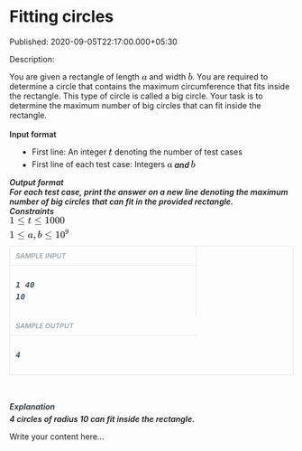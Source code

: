 #  Fitting circles

Published: 2020-09-05T22:17:00.000+05:30

Description: 
      <div dir="ltr" style="text-align: left;" trbidi="on">
      You are given a rectangle of length<span
      class="Apple-converted-space">&nbsp;</span><span
      class="mathjax-latex"><span class="MathJax_Preview" style="color:
      inherit;"></span><span class="MathJax_SVG" data-mathml="&lt;math
      xmlns=&quot;http://www.w3.org/1998/Math/MathML&quot;&gt;&lt;mi&gt;a&lt;/mi&gt;&lt;/math&gt;"
      id="MathJax-Element-1-Frame" role="presentation" style="border: 0px; direction: ltr; display:
      inline-block; float: none; font-size: 14px; line-height: normal; margin: 0px; max-height:
      none; max-width: none; min-height: 0px; min-width: 0px; overflow-wrap: normal; padding: 0px;
      position: relative; white-space: nowrap; word-spacing: normal;" tabindex="0"><svg
      aria-hidden="true" focusable="false" height="1.476ex" role="img" style="vertical-align:
      -0.271ex;" viewbox="0 -518.7 529.5 635.5" width="1.23ex"
      xmlns:xlink="http://www.w3.org/1999/xlink"><defs><path d="M33 157Q33 258 109
      349T280 441Q331 441 370 392Q386 422 416 422Q429 422 439 414T449 394Q449 381 412 234T374 68Q374
      43 381 35T402 26Q411 27 422 35Q443 55 463 131Q469 151 473 152Q475 153 483 153H487Q506 153 506
      144Q506 138 501 117T481 63T449 13Q436 0 417 -8Q409 -10 393 -10Q359 -10 336 5T306 36L300 51Q299
      52 296 50Q294 48 292 46Q233 -10 172 -10Q117 -10 75 30T33 157ZM351 328Q351 334 346 350T323
      385T277 405Q242 405 210 374T160 293Q131 214 119 129Q119 126 119 118T118 106Q118 61 136 44T179
      26Q217 26 254 59T298 110Q300 114 325 217T351 328Z" id="E1-MJMATHI-61"
      stroke-width="1"></path></defs><g fill="currentColor" stroke-width="0"
      stroke="currentColor" transform="matrix(1 0 0 -1 0 0)"><use x="0"
      xlink:href="#E1-MJMATHI-61" y="0"></use></g></svg><span
      class="MJX_Assistive_MathML" role="presentation" style="border: 0px !important; clip:
      rect(1px, 1px, 1px, 1px); display: block !important; height: 1px !important; left: 0px;
      overflow: hidden !important; padding: 1px 0px 0px !important; position: absolute !important;
      top: 0px; transition: none 0s ease 0s; user-select: none; width: 1px !important;"><math
      xmlns="http://www.w3.org/1998/Math/MathML"><mi>a</mi></math></span></span><span
      class="Apple-converted-space">&nbsp;</span>and width<span
      class="Apple-converted-space">&nbsp;</span><span
      class="mathjax-latex"><span class="MathJax_Preview" style="color:
      inherit;"></span><span class="MathJax_SVG" data-mathml="&lt;math
      xmlns=&quot;http://www.w3.org/1998/Math/MathML&quot;&gt;&lt;mi&gt;b&lt;/mi&gt;&lt;/math&gt;"
      id="MathJax-Element-2-Frame" role="presentation" style="border: 0px; direction: ltr; display:
      inline-block; float: none; font-size: 14px; line-height: normal; margin: 0px; max-height:
      none; max-width: none; min-height: 0px; min-width: 0px; overflow-wrap: normal; padding: 0px;
      position: relative; white-space: nowrap; word-spacing: normal;" tabindex="0"><svg
      aria-hidden="true" focusable="false" height="2.143ex" role="img" style="vertical-align:
      -0.271ex;" viewbox="0 -805.7 429.5 922.5" width="0.998ex"
      xmlns:xlink="http://www.w3.org/1999/xlink"><defs><path d="M73 647Q73 657 77 670T89
      683Q90 683 161 688T234 694Q246 694 246 685T212 542Q204 508 195 472T180 418L176 399Q176 396 182
      402Q231 442 283 442Q345 442 383 396T422 280Q422 169 343 79T173 -11Q123 -11 82 27T40 150V159Q40
      180 48 217T97 414Q147 611 147 623T109 637Q104 637 101 637H96Q86 637 83 637T76 640T73 647ZM336
      325V331Q336 405 275 405Q258 405 240 397T207 376T181 352T163 330L157 322L136 236Q114 150 114
      114Q114 66 138 42Q154 26 178 26Q211 26 245 58Q270 81 285 114T318 219Q336 291 336 325Z"
      id="E2-MJMATHI-62" stroke-width="1"></path></defs><g fill="currentColor"
      stroke-width="0" stroke="currentColor" transform="matrix(1 0 0 -1 0 0)"><use x="0"
      xlink:href="#E2-MJMATHI-62" y="0"></use></g></svg><span
      class="MJX_Assistive_MathML" role="presentation" style="border: 0px !important; clip:
      rect(1px, 1px, 1px, 1px); display: block !important; height: 1px !important; left: 0px;
      overflow: hidden !important; padding: 1px 0px 0px !important; position: absolute !important;
      top: 0px; transition: none 0s ease 0s; user-select: none; width: 1px !important;"><math
      xmlns="http://www.w3.org/1998/Math/MathML"><mi>b</mi></math></span></span>.
      You are required to determine a circle that contains the maximum circumference that fits
      inside the rectangle. This type of circle is called a big circle. Your task is to determine
      the maximum number of big circles that can fit inside the
      rectangle.&nbsp;</span></span><br />
      <br />
      <span style="font-weight: 600;">Input format</span><br />
      <ul style="padding-left: 40px;">
      <li style="margin-bottom: 5px;">First line: An integer<span
      class="Apple-converted-space">&nbsp;</span><span
      class="mathjax-latex"><span class="MathJax_Preview" style="color:
      inherit;"></span><span class="MathJax_SVG" data-mathml="&lt;math
      xmlns=&quot;http://www.w3.org/1998/Math/MathML&quot;&gt;&lt;mi&gt;t&lt;/mi&gt;&lt;/math&gt;"
      id="MathJax-Element-3-Frame" role="presentation" style="border: 0px; direction: ltr; display:
      inline-block; float: none; font-size: 14px; line-height: normal; margin: 0px; max-height:
      none; max-width: none; min-height: 0px; min-width: 0px; overflow-wrap: normal; padding: 0px;
      position: relative; white-space: nowrap; word-spacing: normal;" tabindex="0"><svg
      aria-hidden="true" focusable="false" height="1.876ex" role="img" style="vertical-align:
      -0.271ex;" viewbox="0 -690.9 361.5 807.7" width="0.84ex"
      xmlns:xlink="http://www.w3.org/1999/xlink"><defs><path d="M26 385Q19 392 19 395Q19
      399 22 411T27 425Q29 430 36 430T87 431H140L159 511Q162 522 166 540T173 566T179 586T187 603T197
      615T211 624T229 626Q247 625 254 615T261 596Q261 589 252 549T232 470L222 433Q222 431 272
      431H323Q330 424 330 420Q330 398 317 385H210L174 240Q135 80 135 68Q135 26 162 26Q197 26 230
      60T283 144Q285 150 288 151T303 153H307Q322 153 322 145Q322 142 319 133Q314 117 301 95T267
      48T216 6T155 -11Q125 -11 98 4T59 56Q57 64 57 83V101L92 241Q127 382 128 383Q128 385 77 385H26Z"
      id="E3-MJMATHI-74" stroke-width="1"></path></defs><g fill="currentColor"
      stroke-width="0" stroke="currentColor" transform="matrix(1 0 0 -1 0 0)"><use x="0"
      xlink:href="#E3-MJMATHI-74" y="0"></use></g></svg><span
      class="MJX_Assistive_MathML" role="presentation" style="border: 0px !important; clip:
      rect(1px, 1px, 1px, 1px); display: block !important; height: 1px !important; left: 0px;
      overflow: hidden !important; padding: 1px 0px 0px !important; position: absolute !important;
      top: 0px; transition: none 0s ease 0s; user-select: none; width: 1px !important;"><math
      xmlns="http://www.w3.org/1998/Math/MathML"><mi>t</mi></math></span></span>&nbsp;denoting
      the number of test cases</span></li>
      <li style="margin-bottom: 5px;">First line of each test case: Integers<span
      class="Apple-converted-space">&nbsp;</span><span style="font-weight:
      600;"><em><span class="MathJax_Preview" style="color:
      inherit;"></span><span class="MathJax_SVG" data-mathml="&lt;math
      xmlns=&quot;http://www.w3.org/1998/Math/MathML&quot;&gt;&lt;mi&gt;a&lt;/mi&gt;&lt;/math&gt;"
      id="MathJax-Element-4-Frame" role="presentation" style="border: 0px; direction: ltr; display:
      inline-block; float: none; font-size: 14px; font-style: normal; font-weight: normal;
      line-height: normal; margin: 0px; max-height: none; max-width: none; min-height: 0px;
      min-width: 0px; overflow-wrap: normal; padding: 0px; position: relative; white-space: nowrap;
      word-spacing: normal;" tabindex="0"><svg aria-hidden="true" focusable="false"
      height="1.476ex" role="img" style="vertical-align: -0.271ex;" viewbox="0 -518.7 529.5 635.5"
      width="1.23ex" xmlns:xlink="http://www.w3.org/1999/xlink"><defs><path d="M33
      157Q33 258 109 349T280 441Q331 441 370 392Q386 422 416 422Q429 422 439 414T449 394Q449 381 412
      234T374 68Q374 43 381 35T402 26Q411 27 422 35Q443 55 463 131Q469 151 473 152Q475 153 483
      153H487Q506 153 506 144Q506 138 501 117T481 63T449 13Q436 0 417 -8Q409 -10 393 -10Q359 -10 336
      5T306 36L300 51Q299 52 296 50Q294 48 292 46Q233 -10 172 -10Q117 -10 75 30T33 157ZM351 328Q351
      334 346 350T323 385T277 405Q242 405 210 374T160 293Q131 214 119 129Q119 126 119 118T118
      106Q118 61 136 44T179 26Q217 26 254 59T298 110Q300 114 325 217T351 328Z" id="E4-MJMATHI-61"
      stroke-width="1"></path></defs><g fill="currentColor" stroke-width="0"
      stroke="currentColor" transform="matrix(1 0 0 -1 0 0)"><use x="0"
      xlink:href="#E4-MJMATHI-61" y="0"></use></g></svg><span
      class="MJX_Assistive_MathML" role="presentation" style="border: 0px !important; clip:
      rect(1px, 1px, 1px, 1px); display: block !important; height: 1px !important; left: 0px;
      overflow: hidden !important; padding: 1px 0px 0px !important; position: absolute !important;
      top: 0px; transition: none 0s ease 0s; user-select: none; width: 1px !important;"><math
      xmlns="http://www.w3.org/1998/Math/MathML"><mi>a</mi></math></span></span><span
      class="Apple-converted-space">&nbsp;</span>and<span
      class="Apple-converted-space">&nbsp;</span><span
      class="mathjax-latex"><span class="MathJax_Preview" style="color:
      inherit;"></span><span class="MathJax_SVG" data-mathml="&lt;math
      xmlns=&quot;http://www.w3.org/1998/Math/MathML&quot;&gt;&lt;mi&gt;b&lt;/mi&gt;&lt;/math&gt;"
      id="MathJax-Element-5-Frame" role="presentation" style="border: 0px; direction: ltr; display:
      inline-block; float: none; font-size: 14px; font-style: normal; font-weight: normal;
      line-height: normal; margin: 0px; max-height: none; max-width: none; min-height: 0px;
      min-width: 0px; overflow-wrap: normal; padding: 0px; position: relative; white-space: nowrap;
      word-spacing: normal;" tabindex="0"><svg aria-hidden="true" focusable="false"
      height="2.143ex" role="img" style="vertical-align: -0.271ex;" viewbox="0 -805.7 429.5 922.5"
      width="0.998ex" xmlns:xlink="http://www.w3.org/1999/xlink"><defs><path d="M73
      647Q73 657 77 670T89 683Q90 683 161 688T234 694Q246 694 246 685T212 542Q204 508 195 472T180
      418L176 399Q176 396 182 402Q231 442 283 442Q345 442 383 396T422 280Q422 169 343 79T173 -11Q123
      -11 82 27T40 150V159Q40 180 48 217T97 414Q147 611 147 623T109 637Q104 637 101 637H96Q86 637 83
      637T76 640T73 647ZM336 325V331Q336 405 275 405Q258 405 240 397T207 376T181 352T163 330L157
      322L136 236Q114 150 114 114Q114 66 138 42Q154 26 178 26Q211 26 245 58Q270 81 285 114T318
      219Q336 291 336 325Z" id="E5-MJMATHI-62" stroke-width="1"></path></defs><g
      fill="currentColor" stroke-width="0" stroke="currentColor" transform="matrix(1 0 0 -1 0
      0)"><use x="0" xlink:href="#E5-MJMATHI-62"
      y="0"></use></g></svg><span class="MJX_Assistive_MathML"
      role="presentation" style="border: 0px !important; clip: rect(1px, 1px, 1px, 1px); display:
      block !important; height: 1px !important; left: 0px; overflow: hidden !important; padding: 1px
      0px 0px !important; position: absolute !important; top: 0px; transition: none 0s ease 0s;
      user-select: none; width: 1px !important;"><math
      xmlns="http://www.w3.org/1998/Math/MathML"><mi>b</mi></math></span></span></span></em></span></li>
      </ul>
      <span style="font-weight: 600;"><em>Output format</em></span><br
      />
      <span style="font-weight: 600;"><em>For each test case, print the answer on a new
      line denoting&nbsp;the maximum number of big circles that can fit in the provided
      rectangle. &nbsp;</em></span><br />
      <span style="font-weight: 600;"><em>Constraints</em></span><br
      />
      <span style="font-weight: 600;"><em><span class="MathJax_Preview" style="color:
      inherit;"></span><span class="MathJax_SVG" data-mathml="&lt;math
      xmlns=&quot;http://www.w3.org/1998/Math/MathML&quot;&gt;&lt;mn&gt;1&lt;/mn&gt;&lt;mo&gt;&amp;#x2264;&lt;/mo&gt;&lt;mi&gt;t&lt;/mi&gt;&lt;mo&gt;&amp;#x2264;&lt;/mo&gt;&lt;mn&gt;1000&lt;/mn&gt;&lt;mspace
      linebreak=&quot;newline&quot;
      /&gt;&lt;mn&gt;1&lt;/mn&gt;&lt;mo&gt;&amp;#x2264;&lt;/mo&gt;&lt;mi&gt;a&lt;/mi&gt;&lt;mo&gt;,&lt;/mo&gt;&lt;mi&gt;b&lt;/mi&gt;&lt;mo&gt;&amp;#x2264;&lt;/mo&gt;&lt;msup&gt;&lt;mn&gt;10&lt;/mn&gt;&lt;mn&gt;9&lt;/mn&gt;&lt;/msup&gt;&lt;/math&gt;"
      id="MathJax-Element-6-Frame" role="presentation" style="border: 0px; direction: ltr; display:
      inline-block; float: none; font-size: 14px; font-style: normal; font-weight: normal;
      line-height: normal; margin: 0px; max-height: none; max-width: none; min-height: 0px;
      min-width: 0px; overflow-wrap: normal; padding: 0px; position: relative; white-space: nowrap;
      word-spacing: normal;" tabindex="0"><svg aria-hidden="true" focusable="false"
      height="5.743ex" role="img" style="vertical-align: -4.005ex;" viewbox="0 -748.3 6027.7 2472.5"
      width="14ex" xmlns:xlink="http://www.w3.org/1999/xlink"><defs><path d="M213
      578L200 573Q186 568 160 563T102 556H83V602H102Q149 604 189 617T245 641T273 663Q275 666 285
      666Q294 666 302 660V361L303 61Q310 54 315 52T339 48T401 46H427V0H416Q395 3 257 3Q121 3 100
      0H88V46H114Q136 46 152 46T177 47T193 50T201 52T207 57T213 61V578Z" id="E6-MJMAIN-31"
      stroke-width="1"></path><path d="M674 636Q682 636 688 630T694 615T687 601Q686 600
      417 472L151 346L399 228Q687 92 691 87Q694 81 694 76Q694 58 676 56H670L382 192Q92 329 90 331Q83
      336 83 348Q84 359 96 365Q104 369 382 500T665 634Q669 636 674 636ZM84 -118Q84 -108 99
      -98H678Q694 -104 694 -118Q694 -130 679 -138H98Q84 -131 84 -118Z" id="E6-MJMAIN-2264"
      stroke-width="1"></path><path d="M26 385Q19 392 19 395Q19 399 22 411T27 425Q29 430
      36 430T87 431H140L159 511Q162 522 166 540T173 566T179 586T187 603T197 615T211 624T229 626Q247
      625 254 615T261 596Q261 589 252 549T232 470L222 433Q222 431 272 431H323Q330 424 330 420Q330
      398 317 385H210L174 240Q135 80 135 68Q135 26 162 26Q197 26 230 60T283 144Q285 150 288 151T303
      153H307Q322 153 322 145Q322 142 319 133Q314 117 301 95T267 48T216 6T155 -11Q125 -11 98 4T59
      56Q57 64 57 83V101L92 241Q127 382 128 383Q128 385 77 385H26Z" id="E6-MJMATHI-74"
      stroke-width="1"></path><path d="M96 585Q152 666 249 666Q297 666 345 640T423
      548Q460 465 460 320Q460 165 417 83Q397 41 362 16T301 -15T250 -22Q224 -22 198 -16T137 16T82
      83Q39 165 39 320Q39 494 96 585ZM321 597Q291 629 250 629Q208 629 178 597Q153 571 145 525T137
      333Q137 175 145 125T181 46Q209 16 250 16Q290 16 318 46Q347 76 354 130T362 333Q362 478 354
      524T321 597Z" id="E6-MJMAIN-30" stroke-width="1"></path><path d="M33 157Q33 258
      109 349T280 441Q331 441 370 392Q386 422 416 422Q429 422 439 414T449 394Q449 381 412 234T374
      68Q374 43 381 35T402 26Q411 27 422 35Q443 55 463 131Q469 151 473 152Q475 153 483 153H487Q506
      153 506 144Q506 138 501 117T481 63T449 13Q436 0 417 -8Q409 -10 393 -10Q359 -10 336 5T306
      36L300 51Q299 52 296 50Q294 48 292 46Q233 -10 172 -10Q117 -10 75 30T33 157ZM351 328Q351 334
      346 350T323 385T277 405Q242 405 210 374T160 293Q131 214 119 129Q119 126 119 118T118 106Q118 61
      136 44T179 26Q217 26 254 59T298 110Q300 114 325 217T351 328Z" id="E6-MJMATHI-61"
      stroke-width="1"></path><path d="M78 35T78 60T94 103T137 121Q165 121 187 96T210
      8Q210 -27 201 -60T180 -117T154 -158T130 -185T117 -194Q113 -194 104 -185T95 -172Q95 -168 106
      -156T131 -126T157 -76T173 -3V9L172 8Q170 7 167 6T161 3T152 1T140 0Q113 0 96 17Z"
      id="E6-MJMAIN-2C" stroke-width="1"></path><path d="M73 647Q73 657 77 670T89 683Q90
      683 161 688T234 694Q246 694 246 685T212 542Q204 508 195 472T180 418L176 399Q176 396 182
      402Q231 442 283 442Q345 442 383 396T422 280Q422 169 343 79T173 -11Q123 -11 82 27T40 150V159Q40
      180 48 217T97 414Q147 611 147 623T109 637Q104 637 101 637H96Q86 637 83 637T76 640T73 647ZM336
      325V331Q336 405 275 405Q258 405 240 397T207 376T181 352T163 330L157 322L136 236Q114 150 114
      114Q114 66 138 42Q154 26 178 26Q211 26 245 58Q270 81 285 114T318 219Q336 291 336 325Z"
      id="E6-MJMATHI-62" stroke-width="1"></path><path d="M352 287Q304 211 232 211Q154
      211 104 270T44 396Q42 412 42 436V444Q42 537 111 606Q171 666 243 666Q245 666 249 666T257
      665H261Q273 665 286 663T323 651T370 619T413 560Q456 472 456 334Q456 194 396 97Q361 41 312
      10T208 -22Q147 -22 108 7T68 93T121 149Q143 149 158 135T173 96Q173 78 164 65T148 49T135 44L131
      43Q131 41 138 37T164 27T206 22H212Q272 22 313 86Q352 142 352 280V287ZM244 248Q292 248 321
      297T351 430Q351 508 343 542Q341 552 337 562T323 588T293 615T246 625Q208 625 181 598Q160 576
      154 546T147 441Q147 358 152 329T172 282Q197 248 244 248Z" id="E6-MJMAIN-39"
      stroke-width="1"></path></defs><g fill="currentColor" stroke-width="0"
      stroke="currentColor" transform="matrix(1 0 0 -1 0 0)"><use x="0"
      xlink:href="#E6-MJMAIN-31" y="0"></use><use x="778" xlink:href="#E6-MJMAIN-2264"
      y="0"></use><use x="1834" xlink:href="#E6-MJMATHI-74" y="0"></use><use
      x="2473" xlink:href="#E6-MJMAIN-2264" y="0"></use><g
      transform="translate(3530,0)"><use xlink:href="#E6-MJMAIN-31"></use><use
      x="500" xlink:href="#E6-MJMAIN-30" y="0"></use><use x="1001"
      xlink:href="#E6-MJMAIN-30" y="0"></use><use x="1501" xlink:href="#E6-MJMAIN-30"
      y="0"></use></g><g transform="translate(0,-1436)"><use x="0"
      xlink:href="#E6-MJMAIN-31" y="0"></use><use x="778" xlink:href="#E6-MJMAIN-2264"
      y="0"></use><use x="1834" xlink:href="#E6-MJMATHI-61" y="0"></use><use
      x="2364" xlink:href="#E6-MJMAIN-2C" y="0"></use><use x="2809"
      xlink:href="#E6-MJMATHI-62" y="0"></use><use x="3516" xlink:href="#E6-MJMAIN-2264"
      y="0"></use><g transform="translate(4572,0)"><use
      xlink:href="#E6-MJMAIN-31"></use><use x="500" xlink:href="#E6-MJMAIN-30"
      y="0"></use><use transform="scale(0.707)" x="1415" xlink:href="#E6-MJMAIN-39"
      y="557"></use></g></g></g></svg><span
      class="MJX_Assistive_MathML" role="presentation" style="border: 0px !important; clip:
      rect(1px, 1px, 1px, 1px); display: block !important; height: 1px !important; left: 0px;
      overflow: hidden !important; padding: 1px 0px 0px !important; position: absolute !important;
      top: 0px; transition: none 0s ease 0s; user-select: none; width: 1px !important;"><math
      xmlns="http://www.w3.org/1998/Math/MathML"><mn>1</mn><mo>≤</mo><mi>t</mi><mo>≤</mo><mn>1000</mn><mspace
      linebreak="newline"></mspace><mn>1</mn><mo>≤</mo><mi>a</mi><mo>,</mo><mi>b</mi><mo>≤</mo><msup><mn>10</mn><mn>9</mn></msup></math></span></span></em></span><br
      />
      <div class="less-margin-2 input-output-container" style="border-radius: 3px; border: 1px
      solid rgb(229, 231, 232); font-size: 14px; line-height: 21px; margin: 10px 0px 0px;">
      <div class="input-output right-border" style="border-right: 1px solid rgb(229, 231, 232);
      box-sizing: border-box; float: left; overflow-x: auto; white-space: nowrap; width:
      330.5px;">
      <div class="form-label" style="border-bottom: 1px solid rgb(229, 231, 232); color: #252c33;
      padding: 6px 10px;">
      <div class="weight-600 less-margin-right light float-left small" style="color: #9ca3a8;
      float: left; font-size: 12px; font-weight: 600; margin-right: 5px;">
      <em>SAMPLE INPUT</em></div>
      <div class="input-output-opt float-right" style="float: right;">
      <span style="font-weight: 600;"><em><a class="track-problem-sample-input
      tool-tip"
      href="https://he-s3.s3.amazonaws.com/media/hackathon/december-easy-19/problems/7674dde6184c11ea.txt?Signature=n4Q%2BUO3sLQvnqQCMJ4%2BlxsrEooQ%3D&amp;Expires=1599327912&amp;AWSAccessKeyId=AKIA6I2ISGOYH7WWS3G5"
      style="color: #4c9cdf; cursor: pointer; font-size: 16px; margin: 0px 5px;
      text-decoration-line: none;" target="_blank"><span class="fa fa-link"
      style="-webkit-font-smoothing: antialiased; display: inline-block; font-family: FontAwesome;
      font-size: inherit; font-stretch: normal; font-style: normal; font-weight: normal;
      line-height: 1; text-rendering: auto;"></span></a><span
      class="Apple-converted-space">&nbsp;</span><a
      class="track-problem-sample-input-copy input-output-copy tool-tip"
      href="https://www.blogger.com/null" style="color: #4c9cdf; cursor: pointer; font-size: 16px;
      margin: 0px 5px;"><span class="fa fa-files-o" style="-webkit-font-smoothing:
      antialiased; display: inline-block; font-family: FontAwesome; font-size: inherit;
      font-stretch: normal; font-style: normal; font-weight: normal; line-height: 1; text-rendering:
      auto;"></span></a></em></span></div>
      <div class="clear" style="clear: both;">
      </div>
      </div>
      <div class="dark" style="color: #46535e;">
      <pre class="word-spacing-0" style="overflow-wrap: break-word; overflow-x: auto; padding:
      10px; white-space: pre-wrap;"><span style="font-weight: 600;"><em>1
      40 10
      </em></span></pre>
      </div>
      </div>
      <div class="input-output" style="box-sizing: border-box; float: left; overflow-x: auto;
      white-space: nowrap; width: 330.5px;">
      <div class="form-label" style="border-bottom: 1px solid rgb(229, 231, 232); color: #252c33;
      padding: 6px 10px;">
      <div class="weight-600 float-left less-margin-right light small" style="color: #9ca3a8;
      float: left; font-size: 12px; font-weight: 600; margin-right: 5px;">
      <em>SAMPLE OUTPUT</em></div>
      <div class="input-output-opt float-right" style="float: right;">
      <span style="font-weight: 600;"><em><a class="track-problem-sample-output
      tool-tip"
      href="https://he-s3.s3.amazonaws.com/media/hackathon/december-easy-19/problems/7670a4ba184c11ea.txt?Signature=jPHDlWHcIrLzoQjH4FzszSBP4a4%3D&amp;Expires=1599327912&amp;AWSAccessKeyId=AKIA6I2ISGOYH7WWS3G5"
      style="color: #4c9cdf; cursor: pointer; font-size: 16px; margin: 0px 5px;
      text-decoration-line: none;" target="_blank"><span class="fa fa-link"
      style="-webkit-font-smoothing: antialiased; display: inline-block; font-family: FontAwesome;
      font-size: inherit; font-stretch: normal; font-style: normal; font-weight: normal;
      line-height: 1; text-rendering: auto;"></span></a><span
      class="Apple-converted-space">&nbsp;</span><a
      class="track-problem-sample-output-copy input-output-copy tool-tip"
      href="https://www.blogger.com/null" style="color: #4c9cdf; cursor: pointer; font-size: 16px;
      margin: 0px 5px;"><span class="fa fa-files-o" style="-webkit-font-smoothing:
      antialiased; display: inline-block; font-family: FontAwesome; font-size: inherit;
      font-stretch: normal; font-style: normal; font-weight: normal; line-height: 1; text-rendering:
      auto;"></span></a></em></span></div>
      <div class="clear" style="clear: both;">
      </div>
      </div>
      <div class="dark" style="color: #46535e;">
      <pre class="word-spacing-0" style="overflow-wrap: break-word; overflow-x: auto; padding:
      10px; white-space: pre-wrap;"><span style="font-weight:
      600;"><em>4</em></span></pre>
      </div>
      </div>
      <div class="clear" style="clear: both;">
      </div>
      </div>
      <span class="mathjax-latex"><span
      class="mathjax-latex"></span></span><br />
      <div class="standard-margin" style="margin: 30px 0px 0px;">
      <strong style="font-weight: 600;"><em><span class="weight-600 form-label"
      style="color: #252c33; font-size: 14px; font-weight: 600;">Explanation</span><div
      class="less-margin" style="margin: 5px 0px 0px;">
      4 circles of radius 10 can fit inside the rectangle.</div>
      </em></strong></div>
      </div>
      <script
      src="https://gist.github.com/Svastikkka/669cf961f39aabd6d54ed796122f551a.js"></script>

Write your content here...
